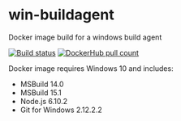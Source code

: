 # win-buildagent
Docker image build for a windows build agent

[![Build status](https://ci.appveyor.com/api/projects/status/nl2kcvgo276o82df/branch/master?svg=true)](https://ci.appveyor.com/project/AArnott/win-buildagent/branch/master)
[![DockerHub pull count](https://img.shields.io/docker/pulls/andrewarnott/win-buildagent.svg)](https://hub.docker.com/r/andrewarnott/win-buildagent/)

Docker image requires Windows 10 and includes:

* MSBuild 14.0
* MSBuild 15.1
* Node.js 6.10.2
* Git for Windows 2.12.2.2
